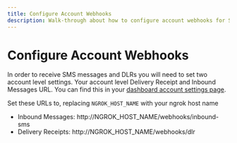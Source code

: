 ```yaml
---
title: Configure Account Webhooks
description: Walk-through about how to configure account webhooks for SMS
---
```


# Configure Account Webhooks

In order to receive SMS messages and DLRs you will need to set two account level settings. Your account level Delivery Receipt and Inbound Messages URL. You can find this in your [dashboard account settings page](https://dashboard.nexmo.com/settings).

Set these URLs to, replacing `NGROK_HOST_NAME` with your ngrok host name

* Inbound Messages: http://NGROK_HOST_NAME/webhooks/inbound-sms
* Delivery Receipts: http://NGROK_HOST_NAME/webhooks/dlr
